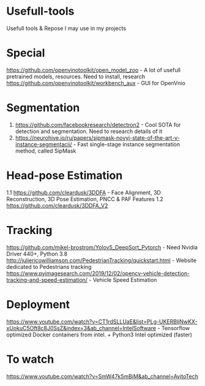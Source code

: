 # Usefull-tools
Usefull tools &amp; Repose I may use in my projects

# Special
https://github.com/openvinotoolkit/open_model_zoo - A lot of usefull pretrained models, resources. Need to install, research
https://github.com/openvinotoolkit/workbench_aux - GUI for OpenVnio


# Segmentation
1. https://github.com/facebookresearch/detectron2 - Cool SOTA for detection and segmentation. Need to research details of it
2. https://neurohive.io/ru/papers/sipmask-novyj-state-of-the-art-v-instance-segmentacii/ - Fast single-stage instance segmentation method, called SipMask


# Head-pose Estimation
1.1 https://github.com/cleardusk/3DDFA - Face Alignment, 3D Reconstruction,  3D Pose Estimation, PNCC & PAF Features
1.2 https://github.com/cleardusk/3DDFA_V2


# Tracking 
https://github.com/mikel-brostrom/Yolov5_DeepSort_Pytorch - Need Nvidia Driver 440+, Python 3.8
http://juliericowilliamson.com/PedestrianTracking/quickstart.html - Website dedicated to Pedestrians tracking
https://www.pyimagesearch.com/2019/12/02/opencv-vehicle-detection-tracking-and-speed-estimation/ - Vehicle Speed Estimation

# Deployment
https://www.youtube.com/watch?v=CT1rdSLLUaE&list=PLg-UKERBljNwKX-xUokuC5Oft8c8J0SsZ&index=3&ab_channel=IntelSoftware - Tensorflow optimized Docker containers from intel. + Python3 Intel optimized (faster)

# To watch 
https://www.youtube.com/watch?v=SmW47k5mBiM&ab_channel=AvitoTech

